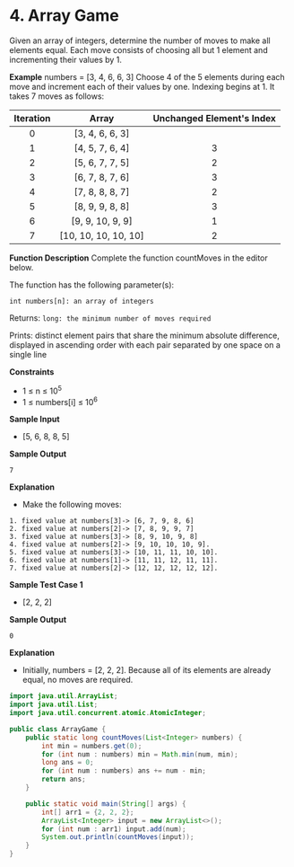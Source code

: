 # 4. Array Game

Given an array of integers, determine the number of moves to make all elements equal. Each move consists of choosing all but 1 element and incrementing their values by 1.

**Example**
numbers = [3, 4, 6, 6, 3]
Choose 4 of the 5 elements during each move and increment each of their values by one. Indexing begins at 1. It takes 7 moves as follows:

| Iteration |        Array         | Unchanged Element's Index |
| :-------: | :------------------: | :-----------------------: |
|     0     |   [3, 4, 6, 6, 3]    |                           |
|     1     |   [4, 5, 7, 6, 4]    |             3             |
|     2     |   [5, 6, 7, 7, 5]    |             2             |
|     3     |   [6, 7, 8, 7, 6]    |             3             |
|     4     |   [7, 8, 8, 8, 7]    |             2             |
|     5     |   [8, 9, 9, 8, 8]    |             3             |
|     6     |   [9, 9, 10, 9, 9]   |             1             |
|     7     | [10, 10, 10, 10, 10] |             2             |

**Function Description**
Complete the function countMoves in the editor below.

The function has the following parameter(s):

```
int numbers[n]: an array of integers
```

Returns:
`long: the minimum number of moves required`

Prints:
distinct element pairs that share the minimum absolute difference, displayed in ascending order with each pair separated by one space on a single line

**Constraints**

- 1 ≤ n ≤ 10<sup>5</sup>
- 1 ≤ numbers[i] ≤ 10<sup>6</sup>

**Sample Input**

- [5, 6, 8, 8, 5]

**Sample Output**

```
7
```

**Explanation**

- Make the following moves:

```
1. fixed value at numbers[3]-> [6, 7, 9, 8, 6]
2. fixed value at numbers[2]-> [7, 8, 9, 9, 7]
3. fixed value at numbers[3]-> [8, 9, 10, 9, 8]
4. fixed value at numbers[2]-> [9, 10, 10, 10, 9].
5. fixed value at numbers[3]-> [10, 11, 11, 10, 10].
6. fixed value at numbers[1]-> [11, 11, 12, 11, 11].
7. fixed value at numbers[2]-> [12, 12, 12, 12, 12].
```

**Sample Test Case 1**

- [2, 2, 2]

**Sample Output**

```
0
```

**Explanation**

- Initially, numbers = [2, 2, 2]. Because all of its elements are already equal, no moves are
  required.

```Java
import java.util.ArrayList;
import java.util.List;
import java.util.concurrent.atomic.AtomicInteger;

public class ArrayGame {
    public static long countMoves(List<Integer> numbers) {
        int min = numbers.get(0);
        for (int num : numbers) min = Math.min(num, min);
        long ans = 0;
        for (int num : numbers) ans += num - min;
        return ans;
    }

    public static void main(String[] args) {
        int[] arr1 = {2, 2, 2};
        ArrayList<Integer> input = new ArrayList<>();
        for (int num : arr1) input.add(num);
        System.out.println(countMoves(input));
    }
}

```
